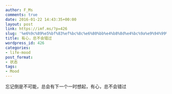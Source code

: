 ```yaml
---
author: F_Ms
comments: true
date: 2016-01-22 14:43:35+00:00
layout: post
link: https://imf.ms/?p=426
slug: '%e6%9c%89%e5%bf%83%ef%bc%8c%e6%80%bb%e4%b8%8d%e4%bc%9a%e9%94%99%e8%bf%87'
title: 有心，总不会错过
wordpress_id: 426
categories:
- life-mood
post_format:
- 状态
tags:
- Mood
---
```


忘记倒是不可能，总会有下一个一时想起，有心，总不会错过
